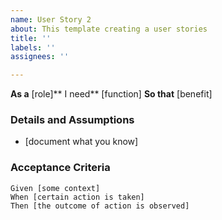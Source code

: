 ```yaml
---
name: User Story 2
about: This template creating a user stories
title: ''
labels: ''
assignees: ''

---
```


**As a** [role]**
I need** [function]
**So that** [benefit]

### Details and Assumptions
* [document what you know]

### Acceptance Criteria

```gherkin
Given [some context]
When [certain action is taken]
Then [the outcome of action is observed]
```
